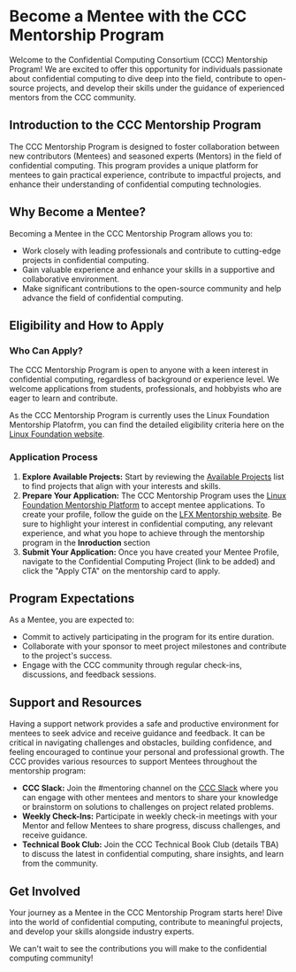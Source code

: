 # Become a Mentee with the CCC Mentorship Program

Welcome to the Confidential Computing Consortium (CCC) Mentorship Program! We are excited to offer this opportunity for individuals passionate about confidential computing to dive deep into the field, contribute to open-source projects, and develop their skills under the guidance of experienced mentors from the CCC community.

## Introduction to the CCC Mentorship Program

The CCC Mentorship Program is designed to foster collaboration between new contributors (Mentees) and seasoned experts (Mentors) in the field of confidential computing. This program provides a unique platform for mentees to gain practical experience, contribute to impactful projects, and enhance their understanding of confidential computing technologies.

## Why Become a Mentee?

Becoming a Mentee in the CCC Mentorship Program allows you to:

- Work closely with leading professionals and contribute to cutting-edge projects in confidential computing.
- Gain valuable experience and enhance your skills in a supportive and collaborative environment.
- Make significant contributions to the open-source community and help advance the field of confidential computing.

## Eligibility and How to Apply

### Who Can Apply?

The CCC Mentorship Program is open to anyone with a keen interest in confidential computing, regardless of background or experience level. We welcome applications from students, professionals, and hobbyists who are eager to learn and contribute.

As the CCC Mentorship Program is currently uses the Linux Foundation Mentorship Platofrm, you can find the detailed eligibility criteria here on the [Linux Foundation website](https://docs.linuxfoundation.org/lfx/mentorship/mentee-guide/am-i-eligible).

### Application Process

1. **Explore Available Projects:** Start by reviewing the [Available Projects](PROJECTS.md) list to find projects that align with your interests and skills.
2. **Prepare Your Application:** The CCC Mentorship Program uses the [Linux Foundation Mentorship Platform](https://mentorship.lfx.linuxfoundation.org/#projects_all) to accept mentee applications. To create your profile, follow the guide on the [LFX Mentorship website](https://docs.linuxfoundation.org/lfx/mentorship/mentees/create-a-mentee-profile). Be sure to highlight your interest in confidential computing, any relevant experience, and what you hope to achieve through the mentorship program in the **Inroduction** section
3. **Submit Your Application:** Once you have created your Mentee Profile, navigate to the Confidential Computing Project (link to be added) and click the "Apply CTA" on the mentorship card to apply.

## Program Expectations

As a Mentee, you are expected to:

- Commit to actively participating in the program for its entire duration.
- Collaborate with your sponsor to meet project milestones and contribute to the project's success.
- Engage with the CCC community through regular check-ins, discussions, and feedback sessions.

## Support and Resources

Having a support network provides a safe and productive environment for mentees to seek advice and receive guidance and feedback. It can be critical in navigating challenges and obstacles, building confidence, and feeling encouraged to continue your personal and professional growth. The CCC provides various resources to support Mentees throughout the mentorship program:

- **CCC Slack:** Join the #mentoring channel on the [CCC Slack](confidentialcomputing.slack.com) where you can engage with other mentees and mentors to share your knowledge or brainstorm on solutions to challenges on project related problems.
- **Weekly Check-Ins:** Participate in weekly check-in meetings with your Mentor and fellow Mentees to share progress, discuss challenges, and receive guidance.
- **Technical Book Club:** Join the CCC Technical Book Club (details TBA) to discuss the latest in confidential computing, share insights, and learn from the community.

## Get Involved

Your journey as a Mentee in the CCC Mentorship Program starts here! Dive into the world of confidential computing, contribute to meaningful projects, and develop your skills alongside industry experts.

We can't wait to see the contributions you will make to the confidential computing community!
